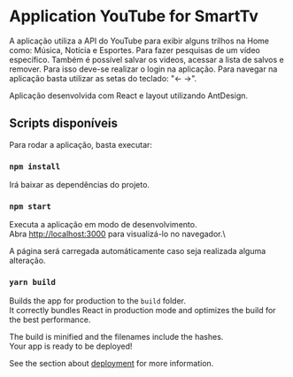 # Application YouTube for SmartTv

A aplicação utiliza a API do YouTube para exibir alguns trilhos na Home como: Música, Notícia e Esportes. Para fazer pesquisas de um vídeo específico. Também é possível salvar os videos, acessar a lista de salvos e remover. Para isso deve-se realizar o login na aplicação.
Para navegar na aplicação basta utilizar as setas do teclado: "<- ->".

Aplicação desenvolvida com React e layout utilizando AntDesign.

## Scripts disponíveis

Para rodar a aplicação, basta executar:

### `npm install`

Irá baixar as dependências do projeto.


### `npm start`

Executa a aplicação em modo de desenvolvimento.\
Abra [http://localhost:3000](http://localhost:3000) para visualizá-lo no navegador.\

A página será carregada automáticamente caso seja realizada alguma alteração.

### `yarn build`

Builds the app for production to the `build` folder.\
It correctly bundles React in production mode and optimizes the build for the best performance.

The build is minified and the filenames include the hashes.\
Your app is ready to be deployed!

See the section about [deployment](https://facebook.github.io/create-react-app/docs/deployment) for more information.
